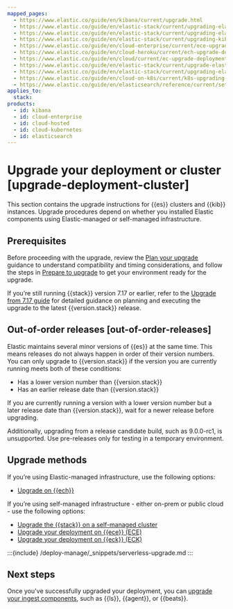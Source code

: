 ```yaml
---
mapped_pages:
  - https://www.elastic.co/guide/en/kibana/current/upgrade.html
  - https://www.elastic.co/guide/en/elastic-stack/current/upgrading-elastic-stack.html
  - https://www.elastic.co/guide/en/elastic-stack/current/upgrading-elasticsearch.html
  - https://www.elastic.co/guide/en/elastic-stack/current/upgrading-kibana.html
  - https://www.elastic.co/guide/en/cloud-enterprise/current/ece-upgrade-deployment.html
  - https://www.elastic.co/guide/en/cloud-heroku/current/ech-upgrade-deployment.html
  - https://www.elastic.co/guide/en/cloud/current/ec-upgrade-deployment.html
  - https://www.elastic.co/guide/en/elastic-stack/current/upgrade-elastic-stack-for-elastic-cloud.html
  - https://www.elastic.co/guide/en/elastic-stack/current/upgrading-elastic-stack-on-prem.html
  - https://www.elastic.co/guide/en/cloud-on-k8s/current/k8s-upgrading-stack.html
  - https://www.elastic.co/guide/en/elasticsearch/reference/current/setup-upgrade.html
applies_to:
  stack:
products:
  - id: kibana
  - id: cloud-enterprise
  - id: cloud-hosted
  - id: cloud-kubernetes
  - id: elasticsearch
---
```


# Upgrade your deployment or cluster [upgrade-deployment-cluster]

This section contains the upgrade instructions for {{es}} clusters and {{kib}} instances. Upgrade procedures depend on whether you installed Elastic components using Elastic-managed or self-managed infrastructure.

## Prerequisites

Before proceeding with the upgrade, review the [Plan your upgrade](/deploy-manage/upgrade/plan-upgrade.md) guidance to understand compatibility and timing considerations, and follow the steps in [Prepare to upgrade](/deploy-manage/upgrade/prepare-to-upgrade.md) to get your environment ready for the upgrade.

If you’re still running {{stack}} version 7.17 or earlier, refer to the [Upgrade from 7.17 guide](/deploy-manage/upgrade/deployment-or-cluster/upgrade-717.md) for detailed guidance on planning and executing the upgrade to the latest {{version.stack}} release.

## Out-of-order releases [out-of-order-releases]

Elastic maintains several minor versions of {{es}} at the same time. This means releases do not always happen in order of their version numbers. You can only upgrade to {{version.stack}} if the version you are currently running meets both of these conditions:

* Has a lower version number than {{version.stack}}
* Has an earlier release date than {{version.stack}}

If you are currently running a version with a lower version number but a later release date than {{version.stack}}, wait for a newer release before upgrading.

Additionally, upgrading from a release candidate build, such as 9.0.0-rc1, is unsupported. Use pre-releases only for testing in a temporary environment.

## Upgrade methods

If you’re using Elastic-managed infrastructure, use the following options:

* [Upgrade on {{ech}}](/deploy-manage/upgrade/deployment-or-cluster/upgrade-on-ech.md)

If you’re using self-managed infrastructure - either on-prem or public cloud - use the following options:

* [Upgrade the {{stack}} on a self-managed cluster](/deploy-manage/upgrade/deployment-or-cluster/self-managed.md)
* [Upgrade your deployment on {{ece}} (ECE)](/deploy-manage/upgrade/deployment-or-cluster/upgrade-on-ece.md)
* [Upgrade your deployment on {{eck}} (ECK)](/deploy-manage/upgrade/deployment-or-cluster/upgrade-on-eck.md)

:::{include} /deploy-manage/_snippets/serverless-upgrade.md
:::

## Next steps

Once you've successfully upgraded your deployment, you can [upgrade your ingest components](./ingest-components.md), such as {{ls}}, {{agent}}, or {{beats}}.